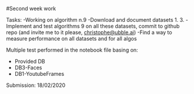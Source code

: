 #Second week work

Tasks:
-Working on algorithm n.9
-Download and document datasets 1. 3.
-Implement and test algorithms 9 on all these datasets, commit to github repo (and invite me to it please, christophe@ubble.ai)
-Find a way to measure performance on all datasets and for all algos

Multiple test performed in the notebook file basing on:
- Provided DB
- DB3-Faces
- DB1-YoutubeFrames



Submission: 18/02/2020
